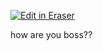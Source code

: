 <p><a target="_blank" href="https://app.eraser.io/workspace/oBqmzY1p8XcX6QEzixnY" id="edit-in-eraser-github-link"><img alt="Edit in Eraser" src="https://firebasestorage.googleapis.com/v0/b/second-petal-295822.appspot.com/o/images%2Fgithub%2FOpen%20in%20Eraser.svg?alt=media&amp;token=968381c8-a7e7-472a-8ed6-4a6626da5501"></a></p>

how are you boss??



<!--- Eraser file: https://app.eraser.io/workspace/oBqmzY1p8XcX6QEzixnY --->